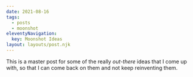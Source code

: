 ```yaml
---
date: 2021-08-16
tags:
  - posts
  - moonshot
eleventyNavigation:
  key: Moonshot Ideas
layout: layouts/post.njk
---
```


This is a master post for some of the really _out-there_ ideas that I come up with, so that I can
come back on them and not keep reinventing them.